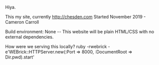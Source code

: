 Hiya.

This my site, currently http://chesden.com
Started November 2019 - Cameron Carroll

Build environment: None -- This website will be plain HTML/CSS with no external dependencies.

How were we serving this locally?
ruby -rwebrick -e'WEBrick::HTTPServer.new(:Port => 8000, :DocumentRoot => Dir.pwd).start'
